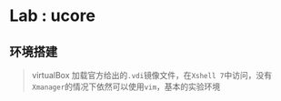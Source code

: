 # Lab : ucore

## 环境搭建

> virtualBox 加载官方给出的`.vdi`镜像文件，在`Xshell 7`中访问，没有`Xmanager`的情况下依然可以使用`vim`，基本的实验环境

